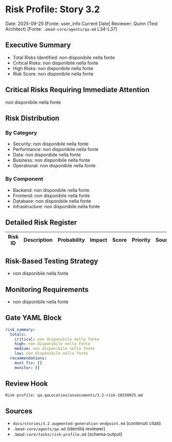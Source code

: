 # Risk Profile: Story 3.2

Date: 2025-09-25 [Fonte: user_info Current Date]
Reviewer: Quinn (Test Architect) [Fonte: `.bmad-core/agents/qa.md` L34–L37]

## Executive Summary

- Total Risks Identified: non disponibile nella fonte
- Critical Risks: non disponibile nella fonte
- High Risks: non disponibile nella fonte
- Risk Score: non disponibile nella fonte

## Critical Risks Requiring Immediate Attention

non disponibile nella fonte

## Risk Distribution

### By Category

- Security: non disponibile nella fonte
- Performance: non disponibile nella fonte
- Data: non disponibile nella fonte
- Business: non disponibile nella fonte
- Operational: non disponibile nella fonte

### By Component

- Backend: non disponibile nella fonte
- Frontend: non disponibile nella fonte
- Database: non disponibile nella fonte
- Infrastructure: non disponibile nella fonte

## Detailed Risk Register

| Risk ID | Description | Probability | Impact | Score | Priority | Sources |
| ------- | ----------- | ----------- | ------ | ----- | -------- | ------- |

## Risk-Based Testing Strategy

- non disponibile nella fonte

## Monitoring Requirements

- non disponibile nella fonte

## Gate YAML Block

```yaml
risk_summary:
  totals:
    critical: non disponibile nella fonte
    high: non disponibile nella fonte
    medium: non disponibile nella fonte
    low: non disponibile nella fonte
  recommendations:
    must_fix: []
    monitor: []
```

## Review Hook

```
Risk profile: qa.qaLocation/assessments/3.2-risk-20250925.md
```

## Sources

- `docs/stories/3.2.augmented-generation-endpoint.md` (contenuti citati)
- `.bmad-core/agents/qa.md` (identità reviewer)
- `.bmad-core/tasks/risk-profile.md` (schema output)